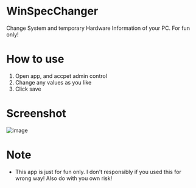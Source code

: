 # WinSpecChanger
Change System and temporary Hardware Information of your PC. For fun only!

# How to use
1. Open app, and accpet admin control
2. Change any values as you like
3. Click save

# Screenshot
![image](https://user-images.githubusercontent.com/36266025/151713239-6d3cf84c-3cb3-477c-9131-72cad5a52fcc.png)


# Note
- This app is just for fun only. I don't responsibly if you used this for wrong way! Also do with you own risk!
